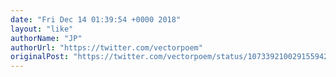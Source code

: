 ```yaml
---
date: "Fri Dec 14 01:39:54 +0000 2018"
layout: "like"
authorName: "JP"
authorUrl: "https://twitter.com/vectorpoem"
originalPost: "https://twitter.com/vectorpoem/status/1073392100291559425"
---
```

